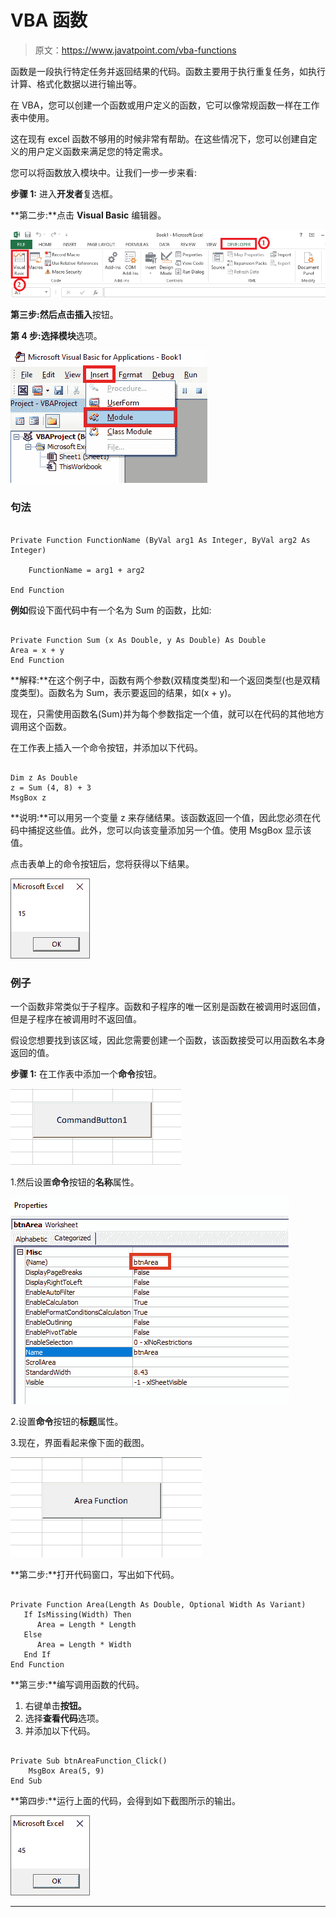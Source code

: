 # VBA 函数

> 原文：<https://www.javatpoint.com/vba-functions>

函数是一段执行特定任务并返回结果的代码。函数主要用于执行重复任务，如执行计算、格式化数据以进行输出等。

在 VBA，您可以创建一个函数或用户定义的函数，它可以像常规函数一样在工作表中使用。

这在现有 excel 函数不够用的时候非常有帮助。在这些情况下，您可以创建自定义的用户定义函数来满足您的特定需求。

您可以将函数放入模块中。让我们一步一步来看:

**步骤 1:** 进入**开发者**复选框。

**第二步:**点击 **Visual Basic** 编辑器。

![VBA Functions](img/ef5e350b7c8f9dcc8b4e21acbc10ace8.png)

**第三步:**然后点击**插入**按钮。

**第 4 步:**选择**模块**选项。

![VBA Functions](img/84aef08bdc04a09898bda0f419274ce1.png)

### 句法

```

Private Function FunctionName (ByVal arg1 As Integer, ByVal arg2 As Integer)

    FunctionName = arg1 + arg2 

End Function

```

**例如**假设下面代码中有一个名为 Sum 的函数，比如:

```

Private Function Sum (x As Double, y As Double) As Double
Area = x + y
End Function

```

**解释:**在这个例子中，函数有两个参数(双精度类型)和一个返回类型(也是双精度类型)。函数名为 Sum，表示要返回的结果，如(x + y)。

现在，只需使用函数名(Sum)并为每个参数指定一个值，就可以在代码的其他地方调用这个函数。

在工作表上插入一个命令按钮，并添加以下代码。

```

Dim z As Double 
z = Sum (4, 8) + 3
MsgBox z 

```

**说明:**可以用另一个变量 z 来存储结果。该函数返回一个值，因此您必须在代码中捕捉这些值。此外，您可以向该变量添加另一个值。使用 MsgBox 显示该值。

点击表单上的命令按钮后，您将获得以下结果。

![VBA Functions](img/c9f1ed780da8df55d9bfd4673dac77dc.png)

### 例子

一个函数非常类似于子程序。函数和子程序的唯一区别是函数在被调用时返回值，但是子程序在被调用时不返回值。

假设您想要找到该区域，因此您需要创建一个函数，该函数接受可以用函数名本身返回的值。

**步骤 1:** 在工作表中添加一个**命令**按钮。

![VBA Functions](img/d5b97c018e3bb36ecc3113190c3c2ca3.png)

1.然后设置**命令**按钮的**名称**属性。

![VBA Functions](img/90d5736bc40caf3f5c259e548312b90d.png)

2.设置**命令**按钮的**标题**属性。

3.现在，界面看起来像下面的截图。

![VBA Functions](img/6509ca68ae0af94836507271699d043a.png)

**第二步:**打开代码窗口，写出如下代码。

```

Private Function Area(Length As Double, Optional Width As Variant)
   If IsMissing(Width) Then
      Area = Length * Length
   Else
      Area = Length * Width
   End If
End Function  

```

**第三步:**编写调用函数的代码。

1.  右键单击**按钮。**
2.  选择**查看代码**选项。
3.  并添加以下代码。

```

Private Sub btnAreaFunction_Click()
    MsgBox Area(5, 9)
End Sub

```

**第四步:**运行上面的代码，会得到如下截图所示的输出。

![VBA Functions](img/e232d73162652e0b6456164cc410e309.png)

* * *